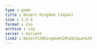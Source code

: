 ```yaml
---
type : game
title : Desert Kingdom (Japan)
size : 1.5 G
format : iso
archive : zip
server : myrient
link2 : Desert%20Kingdom%20%28Japan%29
---
```

